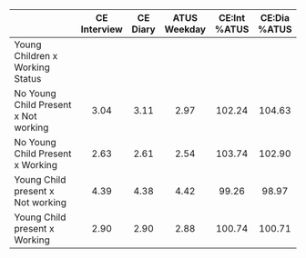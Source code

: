 
|                      | CE<br>Interview |  CE<br>Diary | ATUS<br>Weekday | CE:Int<br>%ATUS | CE:Dia<br>%ATUS |
| -------------------- | :----------: | :----------: | :----------: | :----------: | :----------: |
| Young Children x Working Status |              |              |              |              |              |
| No Young Child Present x Not working |         3.04 |         3.11 |         2.97 |       102.24 |       104.63 |
| No Young Child Present x Working |         2.63 |         2.61 |         2.54 |       103.74 |       102.90 |
| Young Child present x Not working |         4.39 |         4.38 |         4.42 |        99.26 |        98.97 |
| Young Child present x Working |         2.90 |         2.90 |         2.88 |       100.74 |       100.71 |

